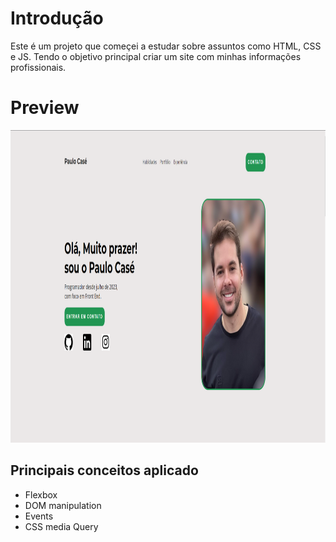 # Introdução

Este é um projeto que começei a estudar sobre assuntos como HTML, CSS e JS.
Tendo o objetivo principal criar um site com minhas informações profissionais.

# Preview

<img src="https://github.com/PHCase/site-portfolio/blob/main/icons/preview.png" height="500">

## Principais conceitos aplicado

- Flexbox
- DOM manipulation
- Events
- CSS media Query
